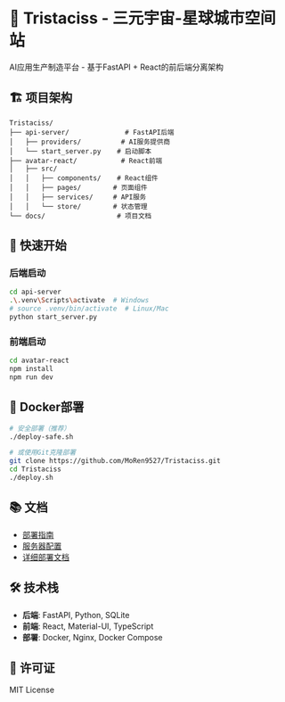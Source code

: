 # 🌟 Tristaciss - 三元宇宙-星球城市空间站

AI应用生产制造平台 - 基于FastAPI + React的前后端分离架构

## 🏗️ 项目架构

```
Tristaciss/
├── api-server/              # FastAPI后端
│   ├── providers/          # AI服务提供商
│   └── start_server.py    # 启动脚本
├── avatar-react/           # React前端
│   ├── src/
│   │   ├── components/    # React组件
│   │   ├── pages/        # 页面组件
│   │   ├── services/     # API服务
│   │   └── store/        # 状态管理
└── docs/                  # 项目文档
```

## 🚀 快速开始

### 后端启动
```bash
cd api-server
.\.venv\Scripts\activate  # Windows
# source .venv/bin/activate  # Linux/Mac
python start_server.py
```

### 前端启动
```bash
cd avatar-react
npm install
npm run dev
```

## 🐳 Docker部署

```bash
# 安全部署（推荐）
./deploy-safe.sh

# 或使用Git克隆部署
git clone https://github.com/MoRen9527/Tristaciss.git
cd Tristaciss
./deploy.sh
```

## 📚 文档

- [部署指南](./三元项目部署方案总结.md)
- [服务器配置](./server-setup.md)
- [详细部署文档](./README_DEPLOYMENT.md)

## 🛠️ 技术栈

- **后端**: FastAPI, Python, SQLite
- **前端**: React, Material-UI, TypeScript
- **部署**: Docker, Nginx, Docker Compose

## 📄 许可证

MIT License
